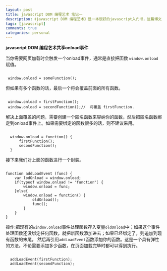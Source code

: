```yaml
---
layout: post
title: javascript DOM 编程艺术 笔记一
description: 《javascript DOM 编程艺术》是一本很好的javascript入门书，这篇博文是我阅读这本书后，对共享onload事件，所做地一些笔记。
tags: [javascript]
comments: true
categories: personal
---
```



**javascript DOM 编程艺术共享onload事件**

当你需要网页加载时会触发一个onload事件，通常是直接把函数 ```window.onload``` 赋值。

<pre><code>
 window.onload = someFunction();
</code></pre>

但如果有多个函数的话，最后一个将会覆盖前面的所有函数。

<pre><code>
 window.onload = firstFunction();
 window.onload = secondFunction();//  将覆盖 firstFunction.
</code></pre>

解决上面覆盖的问题，需要创建一个匿名函数来容纳你的函数，然后把匿名函数绑定到onload事件上。如果需要绑定的函数很多的话，则不建议采用。

<pre><code>
  window.onload = function() {
      firstFunction();
      secondFunction();
  }
</code></pre>

接下来我们对上面的函数进行一个封装。

<pre><code>
function addLoadEvent (func) {
    var lodOnload = window.onload;
    if(typeof window.onload != "function") {
        window.onload = func;
    }else{
        window.onload = function() {
            oldOnload();
            func();
        }
    }
}
</code></pre>

操作:把现有的```window.onload```事件处理函数存入变量```oldOnload```中；如果这个事件处理函数还没绑定任何函数，就把新函数添加进去；如果已经绑定了，则追加到现有函数的末尾。
然后再引用```addLoadEvent```函数添加你的函数。这是一个具有弹性的方法，不论需要添加多少函数，在页面加载完毕时都可以得到执行。

<pre><code>
  addLoadEvent(firstFunction);
  addLoadEvent(secondFunction);
</code></pre>





